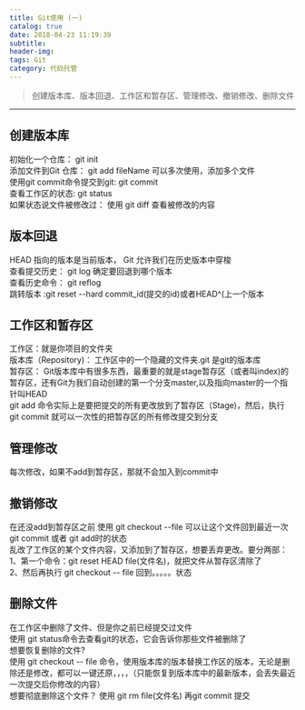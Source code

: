 ```yaml
---
title: Git使用 (一)
catalog: true
date: 2018-04-23 11:19:39
subtitle: 
header-img:
tags: Git
category: 代码托管
---
```

> 创建版本库、版本回退、工作区和暂存区、管理修改、撤销修改、删除文件

---

## 创建版本库
初始化一个仓库： git init  
添加文件到Git 仓库： git add fileName 可以多次使用，添加多个文件  
使用git commit命令提交到git:  git commit  
查看工作区的状态: git status  
如果状态说文件被修改过：  使用 git diff  查看被修改的内容

## 版本回退
HEAD 指向的版本是当前版本， Git 允许我们在历史版本中穿梭  
查看提交历史：  git log  确定要回退到哪个版本  
查看历史命令：  git reflog    
跳转版本 :git reset --hard commit_id(提交的id)或者HEAD^(上一个版本

## 工作区和暂存区
工作区：就是你项目的文件夹  
版本库（Repository)： 工作区中的一个隐藏的文件夹.git 是git的版本库  
暂存区： Git版本库中有很多东西，最重要的就是stage暂存区（或者叫index)的暂存区，还有Git为我们自动创建的第一个分支master,以及指向master的一个指针叫HEAD  
git add 命令实际上是要把提交的所有更改放到了暂存区（Stage)，然后，执行 git commit 就可以一次性的把暂存区的所有修改提交到分支

## 管理修改
每次修改，如果不add到暂存区，那就不会加入到commit中

## 撤销修改
在还没add到暂存区之前
使用 git checkout --file 可以让这个文件回到最近一次 git commit 或者 git add时的状态  
乱改了工作区的某个文件内容，又添加到了暂存区，想要丢弃更改。要分两部：  
1、第一个命令：git reset HEAD file(文件名)，就把文件从暂存区清除了  
2、然后再执行  git checkout -- file 回到。。。。。状态

## 删除文件
在工作区中删除了文件、但是你之前已经提交过文件  
使用 git status命令去查看git的状态，它会告诉你那些文件被删除了  
想要恢复删除的文件?  
使用 git checkout -- file 命令，使用版本库的版本替换工作区的版本，无论是删除还是修改，都可以一键还原，，，，（只能恢复到版本库中的最新版本，会丢失最近一次提交后你修改的内容）  
想要彻底删除这个文件？   使用 git rm file(文件名) 再git commit 提交

